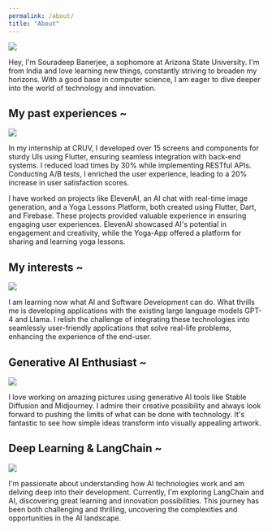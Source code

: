 ```yaml
---
permalink: /about/
title: "About"
---
```


![](https://images.unsplash.com/photo-1540959733332-eab4deabeeaf?ixlib=rb-4.0.3&q=85&fm=jpg&crop=entropy&cs=srgb)

<!-- <img
  src="https://images.unsplash.com/photo-1540959733332-eab4deabeeaf"
  width="50%"
  style="float:right; margin:0 0 0 20px;"
  alt="…"
/> -->

Hey, I'm Souradeep Banerjee, a sophomore at Arizona State University. I'm from India and love learning new things, constantly striving to broaden my horizons. With a good base in computer science, I am eager to dive deeper into the world of technology and innovation.

## My past experiences ~

<!-- <img
  src="https://images.unsplash.com/photo-1635657987517-c143fad8079c"
  width="50%"
  style="float:left; margin:0 20 0 0px;"
  alt="…"
/> -->

![](https://images.unsplash.com/photo-1635657987517-c143fad8079c)

In my internship at CRUV, I developed over 15 screens and components for sturdy UIs using Flutter, ensuring seamless integration with back-end systems. I reduced load times by 30% while implementing RESTful APIs. Conducting A/B tests, I enriched the user experience, leading to a 20% increase in user satisfaction scores.

I have worked on projects like ElevenAI, an AI chat with real-time image generation, and a Yoga Lessons Platform, both created using Flutter, Dart, and Firebase. These projects provided valuable experience in ensuring engaging user experiences. ElevenAI showcased AI's potential in engagement and creativity, while the Yoga-App offered a platform for sharing and learning yoga lessons.

## My interests ~

<!-- <img
  src="https://images.unsplash.com/photo-1554290712-e640351074bd"
  width="50%"
  style="float:right; margin:0 0 0 20px;"
  alt="…"
/> -->

![](https://images.unsplash.com/photo-1554290712-e640351074bd)

I am learning now what AI and Software Development can do. What thrills me is developing applications with the existing large language models GPT-4 and Llama. I relish the challenge of integrating these technologies into seamlessly user-friendly applications that solve real-life problems, enhancing the experience of the end-user.

<!-- ![](https://images.unsplash.com/photo-1539606328118-80c679838702?ixlib=rb-4.0.3&q=85&fm=jpg&crop=entropy&cs=srgb) -->

## Generative AI Enthusiast ~

![](https://images.unsplash.com/photo-1539606328118-80c679838702)

<!-- <img
  src="https://images.unsplash.com/photo-1539606328118-80c679838702"
  width="30%"
  style="float:left; margin:0 20 0 0px;"
  alt="…"
/> -->

I love working on amazing pictures using generative AI tools like Stable Diffusion and Midjourney. I admire their creative possibility and always look forward to pushing the limits of what can be done with technology. It's fantastic to see how simple ideas transform into visually appealing artwork.

## Deep Learning & LangChain ~

![](https://images.unsplash.com/photo-1557562645-4eee56b29bc1?ixlib=rb-4.0.3&q=85&fm=jpg&crop=entropy&cs=srgb)

I'm passionate about understanding how AI technologies work and am delving deep into their development. Currently, I'm exploring LangChain and AI, discovering great learning and innovation possibilities. This journey has been both challenging and thrilling, uncovering the complexities and opportunities in the AI landscape.
